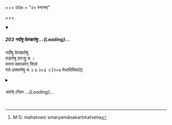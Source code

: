 +++
title = "२० स्नानम्"

+++

<div class="js_include" includetitle="true" newlevelforh1="5" unfilled url="/kalpAntaram/smRtiH/manuH/vishvAsa-prastutiH/04/203_nadIShu_devakhAteShu.md">
<details open><summary><h5>203 नदीषु देवखातेषु ...{Loading}...</h5></summary>


नदीषु देवखातेषु  
तडागेषु सरःसु च ।  
स्नानं समाचरेन् नित्यं  
गर्त-प्रस्रवणेषु च  ॥ ४.२०३ ॥ [२०४ मेधातिथिपाठे]  
</details>
</div>
<div class="js_include collapsed" newlevelforh1="6" title="सर्वाष् टीकाः" unfilled url="/kalpAntaram/smRtiH/manuH/sarvASh_TIkAH/04/203_nadIShu_devakhAteShu.md">
<details><summary><h6>सर्वाष् टीकाः ...{Loading}...</h6></summary>
<details><summary>गङ्गानथ-मूलानुवादः</summary>

He shall always bathe in rivers and in tanks and lakes dug by the gods; as also in water-holes and springs.—(203)
</details>
<details><summary>मेधातिथिः</summary>

सर्वा **नद्यो देवखाताः** । अतस् तासाम् उभयथासंभवाद् देवखातग्रहणवाच्यत्वेन तल्लिङ्गं पठितव्यम् । **तडागादीनि** हि **देवखातानि** मनुष्यखातान्य् अपि सन्ति । न च देवैः खन्यन्ते । केवलं महत्वम् अस्मर्यमाणकर्तृकत्वेन[^२५७] लक्ष्यते ॥ ४.२०३ ॥


[^२५७]:
     M G: mahatvaṃ smaryamāṇakartṛkatvena
</details>
<details><summary>गङ्गानथ-भाष्यानुवादः</summary>

As a matter of fact, all *rivers* are ‘dug by the gods;’ hence they
cannot be both, which would necessitate the differentiation connoted by
the epithet; hence the gender of the epithet should be that of the
things qualified by it. As for *tanks*, etc., these are ‘dug by gods’ as
well as ‘dug by men. (Hence, in their case, the differentiation is
necessary). As a matter of fact, these are never actually *dug by the
gods*; all. that is meant to be indicated by the epithet, therefore, is
their *largeness* and *importance*, due to the fact that people do not
remember who dug them.—(203)
</details>
<details><summary>गङ्गानथ-टिप्पन्यः</summary>

‘*Garta*’—‘Pits’ (Govindarāja and Nārāyaṇa);—‘a small brook whose course
does not extend beyond a thousand *Dhanuṣ*, *i.e*., 2,000 yards’
(Kullūka).

This verse is quoted in *Aparārka* (p. 234), which, in explaining the
word ‘*garta*’, quotes from Kātyāyana to the effect that water-streams
that do not run beyond 2004 yards are called ‘*garta*’. This same text
is quoted by Kullūka as from *Chandoga-pariśiṣṭa*. \[Buhler wrongly puts
down this name as ‘*Chandogya-priśiṣṭa*’\]. —‘*Prasravaṇa*’—is a small
water-spring running down from hills.

It is quoted in *Mitākṣarā* (on 1.159), which adds that this rule refers
to the daily compulsory bath;—in *Kālaviveka* (p. 330);—and in
*Vīramitrodaya* (Āhnika, p. 181), which adds the following
notes:—‘*Nadī*’ should be taken as standing for such streams as never
dry up; bathing in small streams which dry up being
forbidden;—‘*devakhāta*’ is that which is known as ‘dug by the
gods’;—‘*taḍāga*’ is an artificial water-reservoir, which is larger than
1,000 square yards;—while ‘*Saras*’ is smaller than the ‘*Taḍāga*’ but
larger than 500 square yards; such is the explanation given by Hemādri.
According to *Kalpataru* on the other hand, the ‘*devakhāta taḍāga*’ is
such tank as is known to be connected with gods, at the *Puṣkara* lake
(near Ajmer), and the ‘*Saras*’ is a small stream;—the ‘*Garta*’ is that
which has been defined as running upto 2,004 yards;—and ‘*Prasravaṇa*’
is the water-fall.

It is quoted in *Hemādri* (Śrāddha, p. 867), which has the following
notes:—‘*Nadī*’ means a flowing current of water which never dries up
completely, bathing in streams that dry up during summer being
forbidden—‘*devakhāta*’, such ditches and pools as are known to have
been ‘dug by the gods’,—‘*taḍāga*’, an artificial, water-reservoir which
is over 1,000 and less than 2,000 cubits in size; and ‘*Saraḥ*’ is a
tank which is over 1,000 cubits in size but smaller than a *Taḍāga*;
‘*Garta*’ is the name given to that reservoir of water whence water does
not flow out, and which covers ground 8,000 ‘bow-lengths’ in size; and
‘*Prasravaṇa*’ is the *water-fall*, water flowing down a mountain-side.
</details>
<details><summary>गङ्गानथ-तुल्य-वाक्यानि</summary>

*Viṣṇu* (64.16).—‘He shall bathe in springs, in ponds dug by the gods
and in lakes.’

*Yājñavalkya* (1.159).—‘He shall bathe in rivers, in ponds dug by the
gods and in springs.’

*Mārkaṇḍeya* (Aparārka, p. 235).—‘Than water pulled out of the well, the
water on the ground is more sacred; and more so is the water of a
waterfall; better than that is lake-water; purer than that is
river-water; purer than that is the water of a Tīrtha; and the water of
the Gaṅgā is the most sacred of all.’

*Yājñavalkya* (Do.).—‘When a larger water is available one shall not
bathe in the smaller one; nor in an artificial one, where there is a
river.’
</details>
<details><summary>Bühler</summary>

203	Let him always bathe in rivers, in ponds, dug by the gods (themselves), in lakes, and in waterholes or springs.
</details>
</details>
</div>
